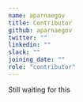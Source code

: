 ```yaml
---
name: aparnaegov
title: Contributor
github: aparnaegov
twitter: ""
linkedin: ""
slack: ""
joining_date: ""
role: "contributor"
---
```


Still waiting for this
